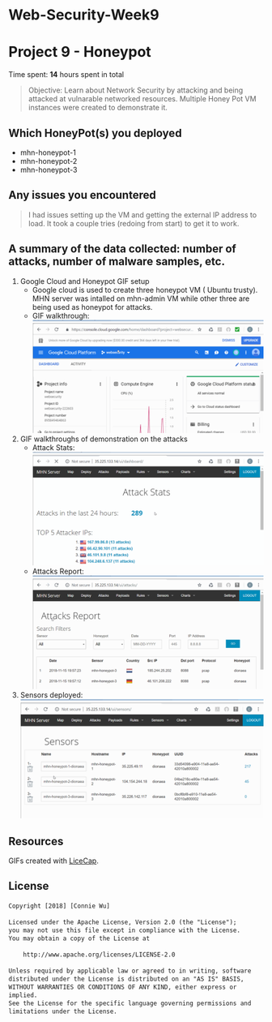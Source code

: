 # Web-Security-Week9

# Project 9 - Honeypot

Time spent: **14** hours spent in total

> Objective: Learn about Network Security by attacking and being attacked at vulnarable networked resources. Multiple Honey Pot VM instances were created to demonstrate it. 

## Which HoneyPot(s) you deployed 
  - mhn-honeypot-1
  - mhn-honeypot-2
  - mhn-honeypot-3

## Any issues you encountered
  > I had issues setting up the VM and getting the external IP address to load. It took a couple tries (redoing from start) to get it to work. 

## A summary of the data collected: number of attacks, number of malware samples, etc.
1. Google Cloud and Honeypot GIF setup
    - Google cloud is used to create three honeypot VM ( Ubuntu trusty). MHN server was intalled on mhn-admin VM while other three are being used as honeypot for attacks. 
    - GIF walkthrough: 
      <img src='gcloud platform.gif' title='Gcloud Platform' width='' alt='' />
2. GIF walkthroughs of demonstration on the attacks
    - Attack Stats: 
      <img src='attacks stats.gif' title='Attacks Stats' width='' alt='' />
    - Attacks Report:
      <img src='attacks report.gif' title='Attacks Report' width='' alt='' /> 
3. Sensors deployed: 
    <img src='sensors.gif' title='Sensors' width='' alt='' />
  
  

## Resources

GIFs created with [LiceCap](http://www.cockos.com/licecap/).

## License

    Copyright [2018] [Connie Wu]

    Licensed under the Apache License, Version 2.0 (the "License");
    you may not use this file except in compliance with the License.
    You may obtain a copy of the License at

        http://www.apache.org/licenses/LICENSE-2.0

    Unless required by applicable law or agreed to in writing, software
    distributed under the License is distributed on an "AS IS" BASIS,
    WITHOUT WARRANTIES OR CONDITIONS OF ANY KIND, either express or implied.
    See the License for the specific language governing permissions and
    limitations under the License.
